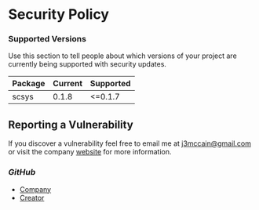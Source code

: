 # Security Policy

### Supported Versions

Use this section to tell people about which versions of your project are
currently being supported with security updates.

| Package | Current | Supported |
|---------|---------|-----------|
| scsys   | 0.1.8   | <=0.1.7   |

## Reporting a Vulnerability

If you discover a vulnerability feel free to email me at j3mccain@gmail.com or visit the
company [website](https://scattered-systems.com)
for more information.

### _GitHub_

* [Company](https://github.com/scattered-systems)
* [Creator](https://github.com/FL03)